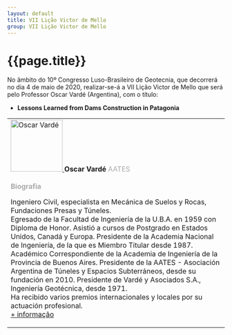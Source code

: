 ```yaml
---
layout: default
title: VII Lição Victor de Mello
group: VII Lição Victor de Mello
---
```


# {{page.title}}

No âmbito do 10º Congresso Luso-Brasileiro de Geotecnia, que decorrerá no dia 4 de maio de 2020, realizar-se-á a VII Lição Victor de Mello que será pelo Professor Oscar Vardé (Argentina), com o título:

 - **Lessons Learned from Dams Construction in Patagonia**

  <table class="table table-hover">
  <tbody>
  <tr> 
  <td> <a href="https://www.linkedin.com/in/oscar-varde-175b8a27/?originalSubdomain=ar"><img src="{{site.baseurl}}/images/speakers/oscar-alberto-varde.png" style="height:120px" title="Oscar Vardé " alt="Oscar Vardé"> </a><strong>Oscar Vardé  </strong>  <font color="#a9a9a9"> AATES <br> <br> <strong>Biografia</strong></font> <br>  
   
Ingeniero Civil, especialista en Mecánica de Suelos y Rocas, Fundaciones Presas y Túneles. 
<br>
Egresado de la Facultad de Ingeniería de la U.B.A. en 1959 con Diploma de Honor.
Asistió a cursos de Postgrado en Estados Unidos, Canadá y Europa.
Presidente de la Academia Nacional de Ingeniería, de la que es Miembro Titular desde 1987.
Académico Correspondiente de la Academia de Ingeniería de la Provincia de Buenos Aires.
Presidente de la AATES - Asociación Argentina de Túneles y Espacios Subterráneos, desde su fundación en 2010.
Presidente de Vardé y Asociados S.A., Ingeniería Geotécnica, desde 1971.
<br>
Ha recibido varios premios internacionales y locales por su actuación profesional.
<br>
<a href="https://www.facet.unt.edu.ar/facetinforma/wp-content/uploads/sites/9/2018/08/CV-Oscar-A.-Varde%C2%B4.pdf"> + informação</a>
   
   </td>
  </tr>

  </tbody>

</table>

